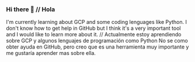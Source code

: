 ### Hi there 👋 // Hola 

I'm currently learning about GCP and some coding lenguages like Python.
I don't know how to get help in GitHub but I think it's a very important tool and I would like to learn more about it. // Actualmente estoy aprendiendo sobre GCP y algunos lenguajes de programación como Python
No se como obter ayuda en GitHub, pero creo que es una herramienta muy importante y me gustaría aprender mas sobre ella.

<!--
**hcarloscb/hcarloscb** is a ✨ _special_ ✨ repository because its `README.md` (this file) appears on your GitHub profile.

Here are some ideas to get you started:

- 🔭 I’m currently working on ...
- 🌱 I’m currently learning ...
- 👯 I’m looking to collaborate on ...
- 🤔 I’m looking for help with ...
- 💬 Ask me about ...
- 📫 How to reach me: ...
- 😄 Pronouns: ...
- ⚡ Fun fact: ...
-->
